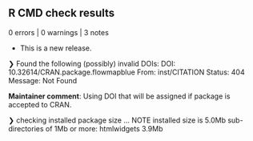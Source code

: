 ## R CMD check results

0 errors | 0 warnings | 3 notes

* This is a new release.

❯ Found the following (possibly) invalid DOIs:
    DOI: 10.32614/CRAN.package.flowmapblue
      From: inst/CITATION
      Status: 404
      Message: Not Found

**Maintainer comment**: Using DOI that will be assigned if package is accepted to CRAN.    

❯ checking installed package size ... NOTE
    installed size is  5.0Mb
    sub-directories of 1Mb or more:
      htmlwidgets   3.9Mb
